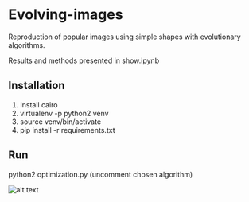 # Evolving-images
Reproduction of popular images using simple shapes with evolutionary algorithms.

Results and methods presented in show.ipynb

## Installation
1. Install cairo
2. virtualenv -p python2 venv
3. source venv/bin/activate
4. pip install -r requirements.txt

## Run
python2 optimization.py (uncomment chosen algorithm)

![alt text](https://github.com/ghaddy/evolving-images/blob/master/monalisa.gif "Mona Lisa")
